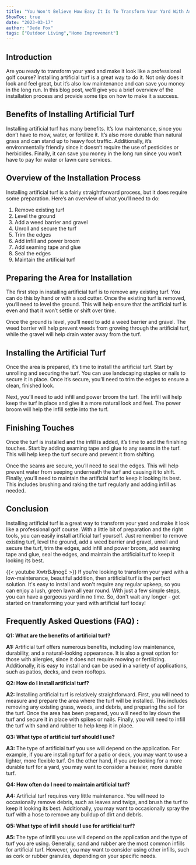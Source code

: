 ```yaml
---
title: "You Won't Believe How Easy It Is To Transform Your Yard With Artificial Turf - Here's How To Install It!"
ShowToc: true 
date: "2023-03-17"
author: "Dede Fox" 
tags: ["Outdoor Living","Home Improvement"]
---
```

## Introduction

Are you ready to transform your yard and make it look like a professional golf course? Installing artificial turf is a great way to do it. Not only does it look and feel great, but it’s also low maintenance and can save you money in the long run. In this blog post, we’ll give you a brief overview of the installation process and provide some tips on how to make it a success.

## Benefits of Installing Artificial Turf

Installing artificial turf has many benefits. It’s low maintenance, since you don’t have to mow, water, or fertilize it. It’s also more durable than natural grass and can stand up to heavy foot traffic. Additionally, it’s environmentally friendly since it doesn’t require the use of pesticides or herbicides. Finally, it can save you money in the long run since you won’t have to pay for water or lawn care services.

## Overview of the Installation Process

Installing artificial turf is a fairly straightforward process, but it does require some preparation. Here’s an overview of what you’ll need to do:

1. Remove existing turf
2. Level the ground
3. Add a weed barrier and gravel
4. Unroll and secure the turf
5. Trim the edges
6. Add infill and power broom
7. Add seaming tape and glue
8. Seal the edges
9. Maintain the artificial turf

## Preparing the Area for Installation

The first step in installing artificial turf is to remove any existing turf. You can do this by hand or with a sod cutter. Once the existing turf is removed, you’ll need to level the ground. This will help ensure that the artificial turf is even and that it won’t settle or shift over time.

Once the ground is level, you’ll need to add a weed barrier and gravel. The weed barrier will help prevent weeds from growing through the artificial turf, while the gravel will help drain water away from the turf.

## Installing the Artificial Turf

Once the area is prepared, it’s time to install the artificial turf. Start by unrolling and securing the turf. You can use landscaping staples or nails to secure it in place. Once it’s secure, you’ll need to trim the edges to ensure a clean, finished look.

Next, you’ll need to add infill and power broom the turf. The infill will help keep the turf in place and give it a more natural look and feel. The power broom will help the infill settle into the turf.

## Finishing Touches

Once the turf is installed and the infill is added, it’s time to add the finishing touches. Start by adding seaming tape and glue to any seams in the turf. This will help keep the turf secure and prevent it from shifting.

Once the seams are secure, you’ll need to seal the edges. This will help prevent water from seeping underneath the turf and causing it to shift. Finally, you’ll need to maintain the artificial turf to keep it looking its best. This includes brushing and raking the turf regularly and adding infill as needed.

## Conclusion

Installing artificial turf is a great way to transform your yard and make it look like a professional golf course. With a little bit of preparation and the right tools, you can easily install artificial turf yourself. Just remember to remove existing turf, level the ground, add a weed barrier and gravel, unroll and secure the turf, trim the edges, add infill and power broom, add seaming tape and glue, seal the edges, and maintain the artificial turf to keep it looking its best.

{{< youtube XwtrBJjnogE >}} 
If you're looking to transform your yard with a low-maintenance, beautiful addition, then artificial turf is the perfect solution. It's easy to install and won't require any regular upkeep, so you can enjoy a lush, green lawn all year round. With just a few simple steps, you can have a gorgeous yard in no time. So, don't wait any longer - get started on transforming your yard with artificial turf today!

## Frequently Asked Questions (FAQ) :
**Q1: What are the benefits of artificial turf?**

**A1:** Artificial turf offers numerous benefits, including low maintenance, durability, and a natural-looking appearance. It is also a great option for those with allergies, since it does not require mowing or fertilizing. Additionally, it is easy to install and can be used in a variety of applications, such as patios, decks, and even rooftops.

**Q2: How do I install artificial turf?**

**A2:** Installing artificial turf is relatively straightforward. First, you will need to measure and prepare the area where the turf will be installed. This includes removing any existing grass, weeds, and debris, and preparing the soil for the turf. Once the area has been prepared, you will need to lay down the turf and secure it in place with spikes or nails. Finally, you will need to infill the turf with sand and rubber to help keep it in place.

**Q3: What type of artificial turf should I use?**

**A3:** The type of artificial turf you use will depend on the application. For example, if you are installing turf for a patio or deck, you may want to use a lighter, more flexible turf. On the other hand, if you are looking for a more durable turf for a yard, you may want to consider a heavier, more durable turf.

**Q4: How often do I need to maintain artificial turf?**

**A4:** Artificial turf requires very little maintenance. You will need to occasionally remove debris, such as leaves and twigs, and brush the turf to keep it looking its best. Additionally, you may want to occasionally spray the turf with a hose to remove any buildup of dirt and debris.

**Q5: What type of infill should I use for artificial turf?**

**A5:** The type of infill you use will depend on the application and the type of turf you are using. Generally, sand and rubber are the most common infills for artificial turf. However, you may want to consider using other infills, such as cork or rubber granules, depending on your specific needs.





